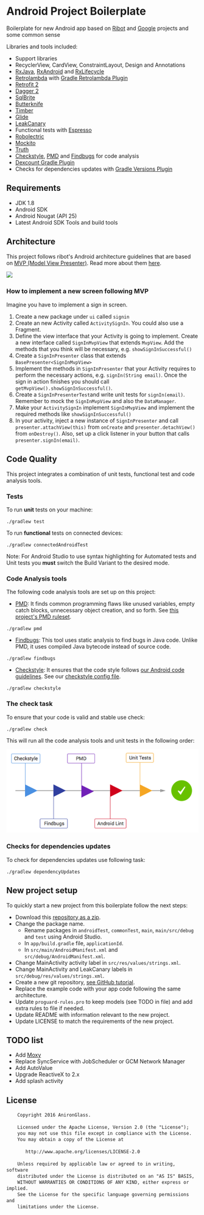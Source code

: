 # Android Project Boilerplate

Boilerplate for new Android app based on [Ribot](https://github.com/ribot/android-boilerplate) and [Google](https://github.com/googlesamples/android-architecture/) projects and some common sense

Libraries and tools included:

- Support libraries
- RecyclerView, CardView, ConstraintLayout, Design and Annotations
- [RxJava](https://github.com/ReactiveX/RxJava), [RxAndroid](https://github.com/ReactiveX/RxAndroid) and [RxLifecycle](https://github.com/trello/RxLifecycle)
- [Retrolambda](https://github.com/orfjackal/retrolambda) with [Gradle Retrolambda Plugin](https://github.com/evant/gradle-retrolambda)
- [Retrofit 2](http://square.github.io/retrofit/)
- [Dagger 2](http://google.github.io/dagger/)
- [SqlBrite](https://github.com/square/sqlbrite)
- [Butterknife](https://github.com/JakeWharton/butterknife)
- [Timber](https://github.com/JakeWharton/timber)
- [Glide](https://github.com/bumptech/glide)
- [LeakCanary](https://github.com/square/leakcanary)
- Functional tests with [Espresso](https://google.github.io/android-testing-support-library/docs/espresso/index.html)
- [Robolectric](http://robolectric.org/)
- [Mockito](http://mockito.org/)
- [Truth](https://github.com/google/truth)
- [Checkstyle](http://checkstyle.sourceforge.net/), [PMD](https://pmd.github.io/) and [Findbugs](http://findbugs.sourceforge.net/) for code analysis
- [Dexcount Gradle Plugin](https://github.com/KeepSafe/dexcount-gradle-plugin)
- Checks for dependencies updates with [Gradle Versions Plugin](https://github.com/ben-manes/gradle-versions-plugin)

## Requirements

- JDK 1.8
- Android SDK
- Android Nougat (API 25)
- Latest Android SDK Tools and build tools

## Architecture

This project follows ribot's Android architecture guidelines that are based on [MVP (Model View Presenter)](https://en.wikipedia.org/wiki/Model%E2%80%93view%E2%80%93presenter). Read more about them [here](https://github.com/ribot/android-guidelines/blob/master/architecture_guidelines/android_architecture.md). 

![](https://github.com/ribot/android-guidelines/raw/master/architecture_guidelines/architecture_diagram.png)

### How to implement a new screen following MVP

Imagine you have to implement a sign in screen. 

1. Create a new package under `ui` called `signin`
2. Create an new Activity called `ActivitySignIn`. You could also use a Fragment.
3. Define the view interface that your Activity is going to implement. Create a new interface called `SignInMvpView` that extends `MvpView`. Add the methods that you think will be necessary, e.g. `showSignInSuccessful()`
4. Create a `SignInPresenter` class that extends `BasePresenter<SignInMvpView>`
5. Implement the methods in `SignInPresenter` that your Activity requires to perform the necessary actions, e.g. `signIn(String email)`. Once the sign in action finishes you should call `getMvpView().showSignInSuccessful()`.
6. Create a `SignInPresenterTest`and write unit tests for `signIn(email)`. Remember to mock the  `SignInMvpView` and also the `DataManager`.
7. Make your  `ActivitySignIn` implement `SignInMvpView` and implement the required methods like `showSignInSuccessful()`
8. In your activity, inject a new instance of `SignInPresenter` and call `presenter.attachView(this)` from `onCreate` and `presenter.detachView()` from `onDestroy()`. Also, set up a click listener in your button that calls `presenter.signIn(email)`.

## Code Quality

This project integrates a combination of unit tests, functional test and code analysis tools. 

### Tests

To run **unit** tests on your machine:

``` 
./gradlew test
``` 

To run **functional** tests on connected devices:

``` 
./gradlew connectedAndroidTest
``` 

Note: For Android Studio to use syntax highlighting for Automated tests and Unit tests you **must** switch the Build Variant to the desired mode.

### Code Analysis tools 

The following code analysis tools are set up on this project:

* [PMD](https://pmd.github.io/): It finds common programming flaws like unused variables, empty catch blocks, unnecessary object creation, and so forth. See [this project's PMD ruleset](config/quality/pmd/pmd-ruleset.xml).

``` 
./gradlew pmd
```

* [Findbugs](http://findbugs.sourceforge.net/): This tool uses static analysis to find bugs in Java code. Unlike PMD, it uses compiled Java bytecode instead of source code.

```
./gradlew findbugs
```

* [Checkstyle](http://checkstyle.sourceforge.net/): It ensures that the code style follows [our Android code guidelines](https://github.com/ribot/android-guidelines/blob/master/project_and_code_guidelines.md). See our [checkstyle config file](config/quality/checkstyle/checkstyle-config.xml).

```
./gradlew checkstyle
```

### The check task

To ensure that your code is valid and stable use check: 

```
./gradlew check
```

This will run all the code analysis tools and unit tests in the following order:

![Check Diagram](images/check-task-diagram.png)
 
### Checks for dependencies updates

To check for dependencies updates use following task:

```
./gradlew dependencyUpdates
```

## New project setup 

To quickly start a new project from this boilerplate follow the next steps:

* Download this [repository as a zip](https://github.com/AnironGlass/MVP-Template/archive/master.zip).
* Change the package name. 
  * Rename packages in `androidTest`, `commonTest`, `main`, `main/src/debug` and `test` using Android Studio.
  * In `app/build.gradle` file, `applicationId`.
  * In `src/main/AndroidManifest.xml` and `src/debug/AndroidManifest.xml`.
* Change MainActivity activity label in `src/res/values/strings.xml`.
* Change MainActivity and LeakCanary labels in `src/debug/res/values/strings.xml`.
* Create a new git repository, [see GitHub tutorial](https://help.github.com/articles/adding-an-existing-project-to-github-using-the-command-line/).
* Replace the example code with your app code following the same architecture.
* Update `proguard-rules.pro` to keep models (see TODO in file) and add extra rules to file if needed.
* Update README with information relevant to the new project.
* Update LICENSE to match the requirements of the new project.

## TODO list

* Add [Moxy](https://github.com/Arello-Mobile/Moxy)
* Replace SyncService with JobScheduler or GCM Network Manager
* Add AutoValue
* Upgrade ReactiveX to 2.x
* Add splash activity

## License

```
    Copyright 2016 AnironGlass.

    Licensed under the Apache License, Version 2.0 (the "License");
    you may not use this file except in compliance with the License.
    You may obtain a copy of the License at

       http://www.apache.org/licenses/LICENSE-2.0

    Unless required by applicable law or agreed to in writing, software
    distributed under the License is distributed on an "AS IS" BASIS,
    WITHOUT WARRANTIES OR CONDITIONS OF ANY KIND, either express or implied.
    See the License for the specific language governing permissions and
    limitations under the License.
```

